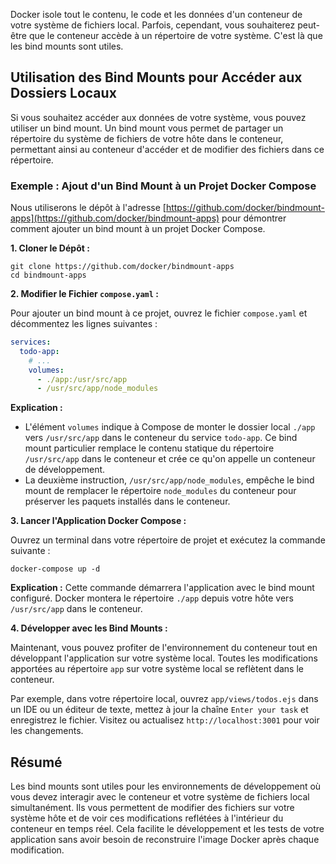 Docker isole tout le contenu, le code et les données d'un conteneur de votre système de fichiers local. Parfois, cependant, vous souhaiterez peut-être que le conteneur accède à un répertoire de votre système. C'est là que les bind mounts sont utiles.

## Utilisation des Bind Mounts pour Accéder aux Dossiers Locaux

Si vous souhaitez accéder aux données de votre système, vous pouvez utiliser un bind mount. Un bind mount vous permet de partager un répertoire du système de fichiers de votre hôte dans le conteneur, permettant ainsi au conteneur d'accéder et de modifier des fichiers dans ce répertoire.

### Exemple : Ajout d'un Bind Mount à un Projet Docker Compose

Nous utiliserons le dépôt à l'adresse [https://github.com/docker/bindmount-apps](https://github.com/docker/bindmount-apps) pour démontrer comment ajouter un bind mount à un projet Docker Compose.

**1. Cloner le Dépôt :**

   ```
   git clone https://github.com/docker/bindmount-apps
   cd bindmount-apps
   ```

**2. Modifier le Fichier `compose.yaml` :**

   Pour ajouter un bind mount à ce projet, ouvrez le fichier `compose.yaml` et décommentez les lignes suivantes :

   ```yaml
   services:
     todo-app:
       # ...
       volumes:
         - ./app:/usr/src/app
         - /usr/src/app/node_modules
   ```

**Explication :**

   - L'élément `volumes` indique à Compose de monter le dossier local `./app` vers `/usr/src/app` dans le conteneur du service `todo-app`. Ce bind mount particulier remplace le contenu statique du répertoire `/usr/src/app` dans le conteneur et crée ce qu'on appelle un conteneur de développement.
   - La deuxième instruction, `/usr/src/app/node_modules`, empêche le bind mount de remplacer le répertoire `node_modules` du conteneur pour préserver les paquets installés dans le conteneur.

**3. Lancer l'Application Docker Compose :**

   Ouvrez un terminal dans votre répertoire de projet et exécutez la commande suivante :
   ```
   docker-compose up -d
   ```

   **Explication :** Cette commande démarrera l'application avec le bind mount configuré. Docker montera le répertoire `./app` depuis votre hôte vers `/usr/src/app` dans le conteneur.

**4. Développer avec les Bind Mounts :**

   Maintenant, vous pouvez profiter de l'environnement du conteneur tout en développant l'application sur votre système local. Toutes les modifications apportées au répertoire `app` sur votre système local se reflètent dans le conteneur.

   Par exemple, dans votre répertoire local, ouvrez `app/views/todos.ejs` dans un IDE ou un éditeur de texte, mettez à jour la chaîne `Enter your task` et enregistrez le fichier. Visitez ou actualisez `http://localhost:3001` pour voir les changements.

## Résumé

Les bind mounts sont utiles pour les environnements de développement où vous devez interagir avec le conteneur et votre système de fichiers local simultanément. Ils vous permettent de modifier des fichiers sur votre système hôte et de voir ces modifications reflétées à l'intérieur du conteneur en temps réel. Cela facilite le développement et les tests de votre application sans avoir besoin de reconstruire l'image Docker après chaque modification.
